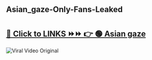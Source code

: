 
 ## Asian_gaze-Only-Fans-Leaked

# <h2><a href="https://clipsfans.com/Asian_gaze&ref=git">🔗 Click to LINKS ⏩⏩ 👉 🟢 Asian gaze </a></h2>

<a href="https://clipsfans.com/Asian_gaze&ref=git" rel="nofollow" data-target="animated-image.originalLink"><img src="https://i.ibb.co.com/xMMVF88/686577567.gif" alt="Viral Video Original" style="max-width: 100%; display: inline-block;" data-target="animated-image.originalImage"></a>
